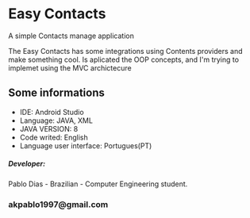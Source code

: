 <html>
	<h1>Easy Contacts</h1>
	<p>A simple Contacts manage application</p>
	<p>The Easy Contacts has some integrations using Contents providers and make something cool. Is aplicated the OOP concepts, and I'm trying to implemet using the MVC archictecure</p>
	<div>
		<h2> Some informations </h2>
		<ul>
			<li>IDE: Android Studio</li>
			<li>Language: JAVA, XML</li>
			<li>JAVA VERSION: 8</li>
			<li>Code writed: English </li>
			<li>Language user interface: Portugues(PT)</li>  		
		</ul>
		<h5>Developer:</h5> 
		<p>Pablo Dias - Brazilian - Computer Engineering student.</p>
		<h3>akpablo1997@gmail.com</h3>
	</div>	
</html>



